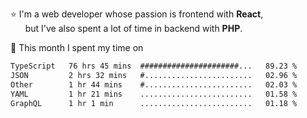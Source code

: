 ⭐ I'm a web developer whose passion is frontend with <b>React</b>,<br/>
&nbsp; &nbsp; &nbsp; but I've also spent a lot of time in backend with <b>PHP</b>.

📅 This month I spent my time on

<!--START_SECTION:waka-->

```txt
TypeScript   76 hrs 45 mins  ######################...   89.23 %
JSON         2 hrs 32 mins   #........................   02.96 %
Other        1 hr 44 mins    #........................   02.03 %
YAML         1 hr 21 mins    .........................   01.58 %
GraphQL      1 hr 1 min      .........................   01.18 %
```

<!--END_SECTION:waka-->
